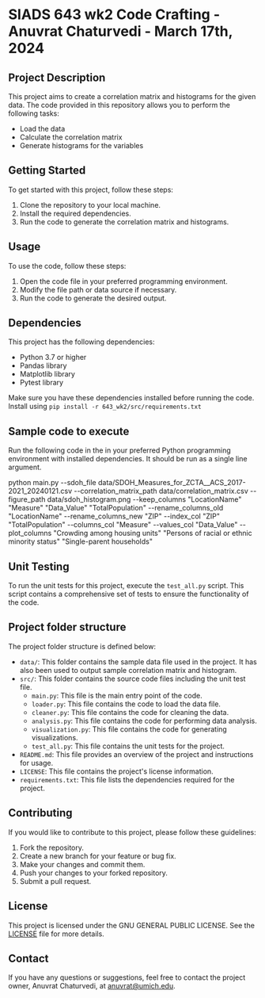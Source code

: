 # SIADS 643 wk2 Code Crafting - Anuvrat Chaturvedi - March 17th, 2024

## Project Description

This project aims to create a correlation matrix and histograms for the given data. The code provided in this repository allows you to perform the following tasks:

- Load the data
- Calculate the correlation matrix
- Generate histograms for the variables

## Getting Started

To get started with this project, follow these steps:

1. Clone the repository to your local machine.
2. Install the required dependencies.
3. Run the code to generate the correlation matrix and histograms.

## Usage

To use the code, follow these steps:

1. Open the code file in your preferred programming environment.
2. Modify the file path or data source if necessary.
3. Run the code to generate the desired output.

## Dependencies

This project has the following dependencies:

- Python 3.7 or higher
- Pandas library
- Matplotlib library
- Pytest library

Make sure you have these dependencies installed before running the code. Install using `pip install -r 643_wk2/src/requirements.txt`

## Sample code to execute

Run the following code in the in your preferred Python programming environment with installed dependencies. It should be run as a single line argument.

python main.py --sdoh_file data/SDOH_Measures_for_ZCTA\_\_ACS_2017-2021_20240121.csv --correlation_matrix_path data/correlation_matrix.csv --figure_path data/sdoh_histogram.png --keep_columns "LocationName" "Measure" "Data_Value" "TotalPopulation" --rename_columns_old "LocationName" --rename_columns_new "ZIP" --index_col "ZIP" "TotalPopulation" --columns_col "Measure" --values_col "Data_Value" --plot_columns "Crowding among housing units" "Persons of racial or ethnic minority status" "Single-parent households"

## Unit Testing

To run the unit tests for this project, execute the `test_all.py` script. This script contains a comprehensive set of tests to ensure the functionality of the code.

## Project folder structure

The project folder structure is defined below:

- `data/`: This folder contains the sample data file used in the project. It has also been used to output sample correlation matrix and histogram.
- `src/`: This folder contains the source code files including the unit test file.
  - `main.py`: This file is the main entry point of the code.
  - `loader.py`: This file contains the code to load the data file.
  - `cleaner.py`: This file contains the code for cleaning the data.
  - `analysis.py`: This file contains the code for performing data analysis.
  - `visualization.py`: This file contains the code for generating visualizations.
  - `test_all.py`: This file contains the unit tests for the project.
- `README.md`: This file provides an overview of the project and instructions for usage.
- `LICENSE`: This file contains the project's license information.
- `requirements.txt`: This file lists the dependencies required for the project.

## Contributing

If you would like to contribute to this project, please follow these guidelines:

1. Fork the repository.
2. Create a new branch for your feature or bug fix.
3. Make your changes and commit them.
4. Push your changes to your forked repository.
5. Submit a pull request.

## License

This project is licensed under the GNU GENERAL PUBLIC LICENSE. See the [LICENSE](https://github.com/anuvrat-umich/643_wk2/blob/main/LICENSE) file for more details.

## Contact

If you have any questions or suggestions, feel free to contact the project owner, Anuvrat Chaturvedi, at [anuvrat@umich.edu](mailto:anuvrat@umich.edu).
